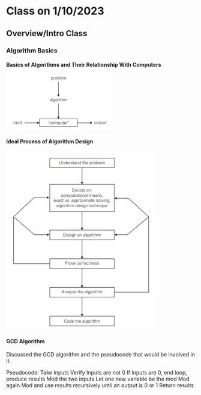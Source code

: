 # Class on 1/10/2023

## Overview/Intro Class

### Algorithm Basics

#### Basics of Algorithms and Their Relationship With Computers

![Compuer_and_Algs](Images\algorithms_with_computers.png)

#### Ideal Process of Algorithm Design

![Ideal Algs](Images\ideal_alg_design.png)

#### GCD Algorithm

Discussed the GCD algorithm and the pseudocode that would be involved in it. 

Pseudocode:
    Take Inputs
    Verify Inputs are not 0
        If Inputs are 0, end loop, produce results
    Mod the two inputs
    Let one new variable be the mod
    Mod again
    Mod and use results recursively until an output is 0 or 1
    Return results
